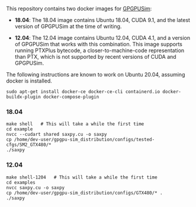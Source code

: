 This repository contains two docker images for [GPGPUSim](https://github.com/gpgpu-sim/gpgpu-sim_distribution):

  * **18.04**: The 18.04 image contains Ubuntu 18.04, CUDA 9.1, and the latest version of GPGPUSim at the time of writing.

  * **12.04**: The 12.04 image contains Ubuntu 12.04, CUDA 4.1, and a version of GPGPUSim that works with this combination. This image supports running PTXPlus bytecode, a closer-to-machine-code representation than PTX, which is not supported by recent versions of CUDA and GPGPUSim.

The following instructions are known to work on Ubuntu 20.04, assuming docker is installed.

```
sudo apt-get install docker-ce docker-ce-cli containerd.io docker-buildx-plugin docker-compose-plugin
```

### 18.04

```
make shell   # This will take a while the first time
cd example
nvcc --cudart shared saxpy.cu -o saxpy
cp /home/dev-user/gpgpu-sim_distribution/configs/tested-cfgs/SM2_GTX480/*
./saxpy
```

### 12.04

```
make shell-1204   # This will take a while the first time
cd examples
nvcc saxpy.cu -o saxpy
cp /home/dev-user/gpgpu-sim_distribution/configs/GTX480/* .
./saxpy
```
